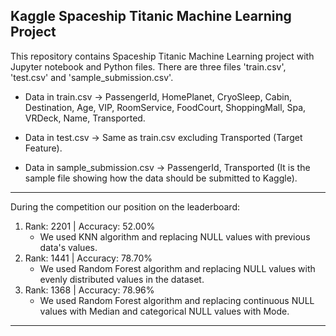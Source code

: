 ## Kaggle Spaceship Titanic Machine Learning Project 
This repository contains Spaceship Titanic Machine Learning project with Jupyter notebook and Python files. There are three files 'train.csv', 'test.csv' and 'sample_submission.csv'.

* Data in train.csv -> PassengerId, HomePlanet, CryoSleep, Cabin, Destination, Age, VIP, RoomService, FoodCourt, ShoppingMall, Spa, VRDeck, Name, Transported.

* Data in test.csv -> Same as train.csv excluding Transported (Target Feature).
 
* Data in sample_submission.csv -> PassengerId, Transported (It is the sample file showing how the data should be submitted to Kaggle).

---

During the competition our position on the leaderboard:
1. Rank: 2201 | Accuracy: 52.00%
	* We used KNN algorithm and replacing NULL values with previous data's values.
1. Rank: 1441 | Accuracy: 78.70%
	* We used Random Forest algorithm and replacing NULL values with evenly distributed values in the dataset.
1. Rank: 1368 | Accuracy: 78.96%
	* We used Random Forest algorithm and replacing continuous NULL values with Median and categorical NULL values with Mode.


---

